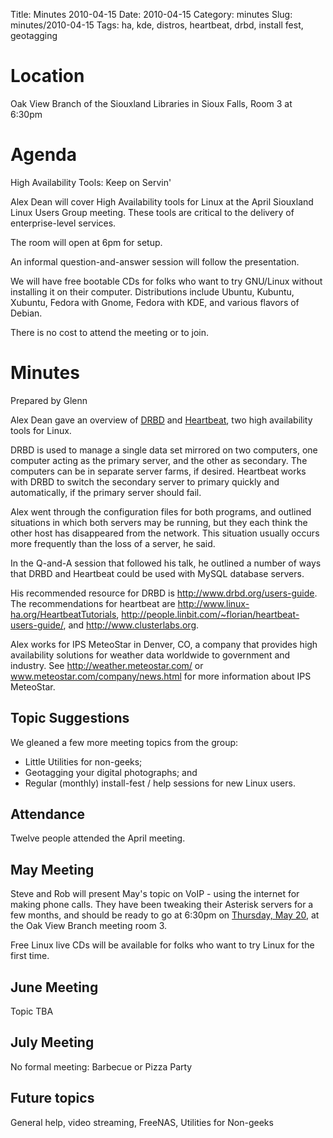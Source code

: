 Title: Minutes 2010-04-15
Date: 2010-04-15
Category: minutes
Slug: minutes/2010-04-15
Tags: ha, kde, distros, heartbeat, drbd, install fest, geotagging

Location
========

Oak View Branch of the Siouxland Libraries in Sioux Falls, Room 3 at
6:30pm

Agenda
======

<!-- PELICAN_BEGIN_SUMMARY -->
High Availability Tools: Keep on Servin'

Alex Dean will cover High Availability tools for Linux at the April
Siouxland Linux Users Group meeting. These tools are critical to the
delivery of enterprise-level services.
<!-- PELICAN_END_SUMMARY -->

The room will open at 6pm for setup.

An informal question-and-answer session will follow the presentation.

We will have free bootable CDs for folks who want to try GNU/Linux
without installing it on their computer. Distributions include Ubuntu,
Kubuntu, Xubuntu, Fedora with Gnome, Fedora with KDE, and various
flavors of Debian.

There is no cost to attend the meeting or to join.

Minutes
=======

Prepared by Glenn

Alex Dean gave an overview of [DRBD](http://www.drbd.org/) and
[Heartbeat](http://linux-ha.org/wiki/Heartbeat), two high availability
tools for Linux.

DRBD is used to manage a single data set mirrored on two computers, one
computer acting as the primary server, and the other as secondary. The
computers can be in separate server farms, if desired. Heartbeat works
with DRBD to switch the secondary server to primary quickly and
automatically, if the primary server should fail.

Alex went through the configuration files for both programs, and
outlined situations in which both servers may be running, but they each
think the other host has disappeared from the network. This situation
usually occurs more frequently than the loss of a server, he said.

In the Q-and-A session that followed his talk, he outlined a number of
ways that DRBD and Heartbeat could be used with MySQL database servers.

His recommended resource for DRBD is <http://www.drbd.org/users-guide>.
The recommendations for heartbeat are
<http://www.linux-ha.org/HeartbeatTutorials>,
<http://people.linbit.com/~florian/heartbeat-users-guide/>, and
<http://www.clusterlabs.org>.

Alex works for IPS MeteoStar in Denver, CO, a company that provides high
availability solutions for weather data worldwide to government and
industry. See <http://weather.meteostar.com/> or
www.meteostar.com/company/news.html for more information about IPS
MeteoStar.

Topic Suggestions
-----------------

We gleaned a few more meeting topics from the group:

-   Little Utilities for non-geeks;
-   Geotagging your digital photographs; and
-   Regular (monthly) install-fest / help sessions for new Linux users.

Attendance
----------

Twelve people attended the April meeting.

May Meeting
-----------

Steve and Rob will present May's topic on VoIP - using the internet for
making phone calls. They have been tweaking their Asterisk servers for a
few months, and should be ready to go at 6:30pm on [Thursday, May
20](Meetings:2010-05-20 "wikilink"), at the Oak View Branch meeting room
3.

Free Linux live CDs will be available for folks who want to try Linux
for the first time.

June Meeting
------------

Topic TBA

July Meeting
------------

No formal meeting: Barbecue or Pizza Party

Future topics
-------------

General help, video streaming, FreeNAS, Utilities for Non-geeks
